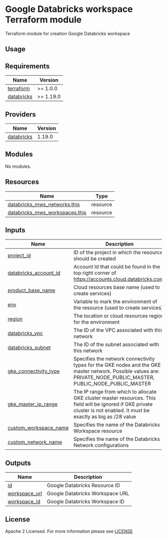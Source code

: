 # Google Databricks workspace Terraform module
Terraform module for creation Google Databricks workspace

## Usage

<!-- BEGIN_TF_DOCS -->
## Requirements
| Name                                                                         | Version   |
|------------------------------------------------------------------------------|-----------|
| <a name="requirement_terraform"></a> [terraform](#requirement\_terraform)    | >= 1.0.0  |
| <a name="requirement_databricks"></a> [databricks](#requirement\_databricks) | >= 1.19.0 |

## Providers
| Name                                                                   | Version |
|------------------------------------------------------------------------|---------|
| <a name="provider_databricks"></a> [databricks](#provider\_databricks) | 1.19.0  |

## Modules
No modules.

## Resources
| Name                                                                                                                                 | Type     |
|--------------------------------------------------------------------------------------------------------------------------------------|----------|
| [databricks_mws_networks.this](https://registry.terraform.io/providers/databricks/databricks/latest/docs/resources/mws_networks)     | resource |
| [databricks_mws_workspaces.this](https://registry.terraform.io/providers/databricks/databricks/latest/docs/resources/mws_workspaces) | resource |


## Inputs
| Name                                                                                                  | Description                                                                                                                                                                | Type     | Default                      | Required |
|-------------------------------------------------------------------------------------------------------|----------------------------------------------------------------------------------------------------------------------------------------------------------------------------|----------|------------------------------|:--------:|
| <a name="input_project_id"></a> [project\_id](#input\_project\_id)                                    | ID of the project in which the resources should be created                                                                                                                 | `string` | n/a                          |   yes    |
| <a name="input_databricks_account_id"></a> [databricks\_account\_id](#input\_databricks\_account\_id) | Account Id that could be found in the top right corner of https://accounts.cloud.databricks.com/                                                                           | `string` | n/a                          |   yes    |
| <a name="input_product_base_name"></a> [product\_base\_name](#input\_product\_base\_name)             | Cloud resources base name (used to create services)                                                                                                                        | `string` | n/a                          |    no    |
| <a name="input_env"></a> [env](#input\_env)                                                           | Variable to mark the environment of the resource (used to create services)                                                                                                 | `string` | n/a                          |   yes    |
| <a name="input_region"></a> [region](#input\_region)                                                  | The location or cloud resources region for the environment                                                                                                                 | `string` | n/a                          |   yes    |
| <a name="input_databricks_vpc"></a> [databricks\_vpc](#input\_databricks\_vpc)                        | The ID of the VPC associated with this network                                                                                                                             | `string` | n/a                          |   yes    |
| <a name="input_databricks_subnet"></a> [databricks\_subnet](#input\_databricks\_subnet)               | The ID of the subnet associated with this network                                                                                                                          | `string` | n/a                          |   yes    |
| <a name="input_gke_connectivity_type"></a> [gke\_connectivity\_type](#input\_gke\_connectivity\_type) | Specifies the network connectivity types for the GKE nodes and the GKE master network. Possible values are: PRIVATE_NODE_PUBLIC_MASTER, PUBLIC_NODE_PUBLIC_MASTER          | `string` | "PRIVATE_NODE_PUBLIC_MASTER" |    no    |
| <a name="input_gke_master_ip_range"></a> [gke\_master\_ip\_range](#input\_gke\_master\_ip\_range)     | The IP range from which to allocate GKE cluster master resources. This field will be ignored if GKE private cluster is not enabled. It must be exactly as big as /28 value | `string` | "10.3.0.0/28"                |    no    |
| <a name="input_custom_workspace_name"></a> [custom\_workspace\_name](#input\_custom\_workspace\_name) | Specifies the name of the Databricks Workspace resource                                                                                                                    | `string` | null                         |    no    |
| <a name="input_custom_network_name"></a> [custom\_network\_name](#input\_custom\_network\_name)       | Specifies the name of the Databricks Network configurations                                                                                                                | `string` | null                         |    no    |


## Outputs
| Name                                                                          | Description                     |
|-------------------------------------------------------------------------------|---------------------------------|
| <a name="output_id"></a> [id](#output\_id)                                    | Google Databricks Resource ID   |
| <a name="output_workspace_url"></a> [workspace\_url](#output\_workspace\_url) | Google Databricks Workspace URL |
| <a name="output_workspace_id"></a> [workspace\_id](#output\_workspace\_id)    | Google Databricks Workspace ID  |

<!-- END_TF_DOCS -->

## License

Apache 2 Licensed. For more information please see [LICENSE](https://github.com/data-platform-hq/terraform-databricks-google-workspace/blob/main/LICENSE)
